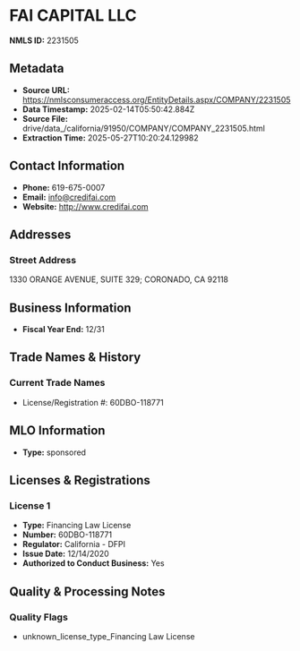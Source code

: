 # FAI CAPITAL LLC

**NMLS ID:** 2231505

## Metadata
- **Source URL:** https://nmlsconsumeraccess.org/EntityDetails.aspx/COMPANY/2231505
- **Data Timestamp:** 2025-02-14T05:50:42.884Z
- **Source File:** drive/data_/california/91950/COMPANY/COMPANY_2231505.html
- **Extraction Time:** 2025-05-27T10:20:24.129982

## Contact Information
- **Phone:** 619-675-0007
- **Email:** info@credifai.com
- **Website:** http://www.credifai.com

## Addresses
### Street Address
1330 ORANGE AVENUE, SUITE 329; CORONADO, CA 92118

## Business Information
- **Fiscal Year End:** 12/31

## Trade Names & History
### Current Trade Names
- License/Registration #: 60DBO-118771

## MLO Information
- **Type:** sponsored

## Licenses & Registrations

### License 1
- **Type:** Financing Law License
- **Number:** 60DBO-118771
- **Regulator:** California - DFPI
- **Issue Date:** 12/14/2020
- **Authorized to Conduct Business:** Yes

## Quality & Processing Notes
### Quality Flags
- unknown_license_type_Financing Law License
